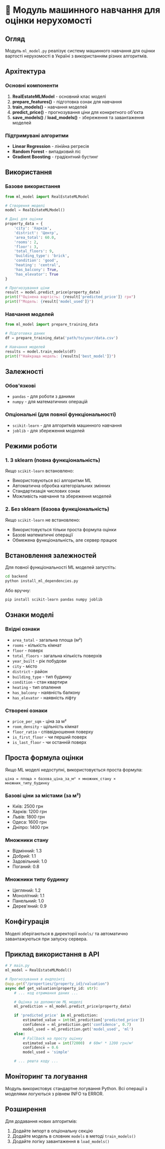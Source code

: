# 🤖 Модуль машинного навчання для оцінки нерухомості

## Огляд

Модуль `ml_model.py` реалізує систему машинного навчання для оцінки вартості нерухомості в Україні з використанням різних алгоритмів.

## Архітектура

### Основні компоненти

1. **RealEstateMLModel** - основний клас моделі
2. **prepare_features()** - підготовка ознак для навчання
3. **train_models()** - навчання моделей
4. **predict_price()** - прогнозування ціни для конкретного об'єкта
5. **save_models()** / **load_models()** - збереження та завантаження моделей

### Підтримувані алгоритми

- **Linear Regression** - лінійна регресія
- **Random Forest** - випадковий ліс
- **Gradient Boosting** - градієнтний бустинг

## Використання

### Базове використання

```python
from ml_model import RealEstateMLModel

# Створення моделі
model = RealEstateMLModel()

# Дані для оцінки
property_data = {
    'city': 'Харків',
    'district': 'Центр',
    'area_total': 60.0,
    'rooms': 2,
    'floor': 3,
    'total_floors': 9,
    'building_type': 'brick',
    'condition': 'good',
    'heating': 'central',
    'has_balcony': True,
    'has_elevator': True
}

# Прогнозування ціни
result = model.predict_price(property_data)
print(f"Оцінена вартість: {result['predicted_price']} грн")
print(f"Модель: {result['model_used']}")
```

### Навчання моделей

```python
from ml_model import prepare_training_data

# Підготовка даних
df = prepare_training_data('path/to/your/data.csv')

# Навчання моделей
results = model.train_models(df)
print(f"Найкраща модель: {results['best_model']}")
```

## Залежності

### Обов'язкові
- `pandas` - для роботи з даними
- `numpy` - для математичних операцій

### Опціональні (для повної функціональності)
- `scikit-learn` - для алгоритмів машинного навчання
- `joblib` - для збереження моделей

## Режими роботи

### 1. З sklearn (повна функціональність)

Якщо `scikit-learn` встановлено:
- Використовуються всі алгоритми ML
- Автоматична обробка категоріальних змінних
- Стандартизація числових ознак
- Можливість навчання та збереження моделей

### 2. Без sklearn (базова функціональність)

Якщо `scikit-learn` не встановлено:
- Використовується тільки проста формула оцінки
- Базові математичні операції
- Обмежена функціональність, але сервер працює

## Встановлення залежностей

Для повної функціональності ML моделей запустіть:

```bash
cd backend
python install_ml_dependencies.py
```

Або вручну:

```bash
pip install scikit-learn pandas numpy joblib
```

## Ознаки моделі

### Вхідні ознаки
- `area_total` - загальна площа (м²)
- `rooms` - кількість кімнат
- `floor` - поверх
- `total_floors` - загальна кількість поверхів
- `year_built` - рік побудови
- `city` - місто
- `district` - район
- `building_type` - тип будинку
- `condition` - стан квартири
- `heating` - тип опалення
- `has_balcony` - наявність балкону
- `has_elevator` - наявність ліфту

### Створені ознаки
- `price_per_sqm` - ціна за м²
- `room_density` - щільність кімнат
- `floor_ratio` - співвідношення поверху
- `is_first_floor` - чи перший поверх
- `is_last_floor` - чи останній поверх

## Проста формула оцінки

Якщо ML моделі недоступні, використовується проста формула:

```
ціна = площа × базова_ціна_за_м² × множник_стану × множник_типу_будинку
```

### Базові ціни за містами (за м²)
- Київ: 2500 грн
- Харків: 1200 грн
- Львів: 1800 грн
- Одеса: 1600 грн
- Дніпро: 1400 грн

### Множники стану
- Відмінний: 1.3
- Добрий: 1.1
- Задовільний: 1.0
- Поганий: 0.8

### Множники типу будинку
- Цегляний: 1.2
- Монолітний: 1.1
- Панельний: 1.0
- Дерев'яний: 0.9

## Конфігурація

Моделі зберігаються в директорії `models/` та автоматично завантажуються при запуску сервера.

## Приклад використання в API

```python
# У main.py
ml_model = RealEstateMLModel()

# Прогнозування в ендпоінті
@app.get("/properties/{property_id}/valuation")
async def get_valuation(property_id: str):
    # ... код отримання даних ...

    # Оцінка за допомогою ML моделі
    ml_prediction = ml_model.predict_price(property_data)

    if 'predicted_price' in ml_prediction:
        estimated_value = int(ml_prediction['predicted_price'])
        confidence = ml_prediction.get('confidence', 0.7)
        model_used = ml_prediction.get('model_used', 'ml')
    else:
        # Fallback на просту оцінку
        estimated_value = int(72000)  # 60м² * 1200 грн/м²
        confidence = 0.6
        model_used = 'simple'

    # ... решта коду ...
```

## Моніторинг та логування

Модуль використовує стандартне логування Python. Всі операції з моделями логуються з рівнем INFO та ERROR.

## Розширення

Для додавання нових алгоритмів:

1. Додайте імпорт в опціональну секцію
2. Додайте модель в словник `models` в методі `train_models()`
3. Додайте логіку завантаження в `load_models()`
